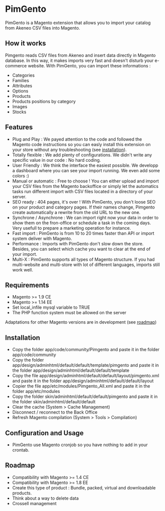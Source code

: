 # PimGento

PimGento is a Magento extension that allows you to import your catalog from Akeneo CSV files into Magento.

## How it works

Pimgento reads CSV files from Akeneo and insert data directly in Magento database.
In this way, it makes imports very fast and doesn't disturb your e-commerce website.
With PimGento, you can import these informations :
* Categories
* Families
* Attributes
* Options
* Products
* Products positions by category
* Images
* Stocks

## Features

* Plug and Play : We payed attention to the code and followed the Magento code instructions so you can easly install this extension on your store without any troubleshooting (see [installation](#installation)).
* Totally flexible : We add plenty of configurations. We didn't write any specific value in our code : No hard coding.
* User Friendly : We think the interface the easiest possible. We developp a dashboard where you can see your import running. We even add some colors :)
* Manual or automatic : Free to choose ! You can either upload and import your CSV files from the Magento backoffice or simply let the automatics tasks run different import with CSV files located in a directory of your server.
* SEO ready : 404 pages, it's over ! With PimGento, you don't loose SEO on your product and category pages. If their names change, Pimgento create automatically a rewrite from the old URL to the new one.
* Synchrone / Asynchrone : We can import right now your data in order to show them on the fron-office or schedule a task in the coming days. Very usefull to prepare a marketing operation for instance.
* Fast import : PimGento is from 10 to 20 times faster than API or import system deliver with Magento.
* Performance : Imports with PimGento don't slow down the store. Besides, you can select which cache you want to clear at the end of your import.
* Multi-X : PimGento supports all types of Magento structure. If you had multi-website and multi-store with lot of different languages, imports still work well.

## Requirements

* Magento >= 1.9 CE
* Magento >= 1.14 EE
* Set local_infile mysql variable to TRUE
* The PHP function system must be allowed on the server

Adaptations for other Magento versions are in development (see [roadmap](#roadmap))

## Installation

* Copy the folder app/code/community/Pimgento and paste it in the folder app/code/community
* Copy the folder app/design/adminhtml/default/default/template/pimgento and paste it in the folder app/design/adminhtml/default/default/template
* Copy the file app/design/adminhtml/default/default/layout/pimgento.xml and paste it in the folder app/design/adminhtml/default/default/layout
* Copier the file app/etc/modules/Pimgento_All.xml and paste it in the folder app/etc/modules
* Copy the folder skin/adminhtml/default/default/pimgento and paste it in the folder skin/adminhtml/default/default
* Clear the cache (System > Cache Management)
* Disconnect / reconnect to the Back Office
* Refresh Magento compilation (System > Tools > Compilation)

## Configuration and Usage

* PimGento use Magento cronjob so you have nothing to add in your crontab.

## Roadmap

* Compatibility with Magento >= 1.4 CE
* Compatibility with Magento >= 1.8 EE
* Create this type of product : Bundle, packed, virtual and downloadable products.
* Think about a way to delete data
* Crossell management